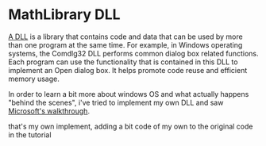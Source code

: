 # MathLibrary DLL

[A DLL](https://learn.microsoft.com/en-us/troubleshoot/windows-client/deployment/dynamic-link-library) is a library that contains code and data that can be used by more than one program at the same time. For example, in Windows operating systems, the Comdlg32 DLL performs common dialog box related functions. Each program can use the functionality that is contained in this DLL to implement an Open dialog box. It helps promote code reuse and efficient memory usage.

In order to learn a bit more about windows OS and what actually happens "behind the scenes",
i've tried to implement my own DLL and saw [Microsoft's walkthrough](https://learn.microsoft.com/en-us/cpp/build/walkthrough-creating-and-using-a-dynamic-link-library-cpp?view=msvc-170).

that's my own implement, adding a bit code of my own to the original code in the tutorial
